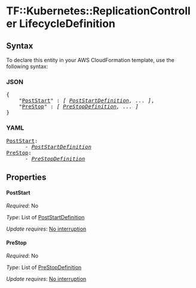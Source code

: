 # TF::Kubernetes::ReplicationController LifecycleDefinition

## Syntax

To declare this entity in your AWS CloudFormation template, use the following syntax:

### JSON

<pre>
{
    "<a href="#poststart" title="PostStart">PostStart</a>" : <i>[ <a href="poststartdefinition.md">PostStartDefinition</a>, ... ]</i>,
    "<a href="#prestop" title="PreStop">PreStop</a>" : <i>[ <a href="prestopdefinition.md">PreStopDefinition</a>, ... ]</i>
}
</pre>

### YAML

<pre>
<a href="#poststart" title="PostStart">PostStart</a>: <i>
      - <a href="poststartdefinition.md">PostStartDefinition</a></i>
<a href="#prestop" title="PreStop">PreStop</a>: <i>
      - <a href="prestopdefinition.md">PreStopDefinition</a></i>
</pre>

## Properties

#### PostStart

_Required_: No

_Type_: List of <a href="poststartdefinition.md">PostStartDefinition</a>

_Update requires_: [No interruption](https://docs.aws.amazon.com/AWSCloudFormation/latest/UserGuide/using-cfn-updating-stacks-update-behaviors.html#update-no-interrupt)

#### PreStop

_Required_: No

_Type_: List of <a href="prestopdefinition.md">PreStopDefinition</a>

_Update requires_: [No interruption](https://docs.aws.amazon.com/AWSCloudFormation/latest/UserGuide/using-cfn-updating-stacks-update-behaviors.html#update-no-interrupt)

